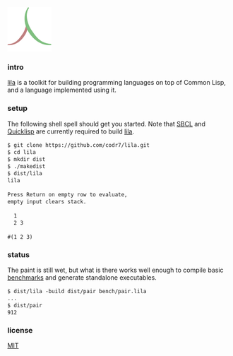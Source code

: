 ![Logo](logo.png)

### intro
[lila](https://github.com/codr7/lila) is a toolkit for building programming languages on top of Common Lisp, and a language implemented using it.

### setup
The following shell spell should get you started. Note that [SBCL](http://www.sbcl.org/) and [Quicklisp](https://www.quicklisp.org/beta/) are currently required to build [lila](https://github.com/codr7/lila).

```
$ git clone https://github.com/codr7/lila.git
$ cd lila
$ mkdir dist
$ ./makedist
$ dist/lila
lila

Press Return on empty row to evaluate,
empty input clears stack.

  1
  2 3

#(1 2 3)
```

### status
The paint is still wet, but what is there works well enough to compile basic [benchmarks](https://github.com/codr7/lila/blob/master/bench/) and generate standalone executables.

```
$ dist/lila -build dist/pair bench/pair.lila
...
$ dist/pair
912
```

### license
[MIT](https://github.com/codr7/lila/blob/master/LICENSE.txt)